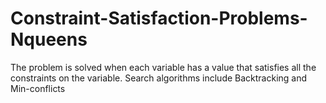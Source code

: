 # Constraint-Satisfaction-Problems-Nqueens
The problem is solved when each variable has a value that satisfies all the constraints on the variable. Search algorithms include Backtracking and Min-conflicts
